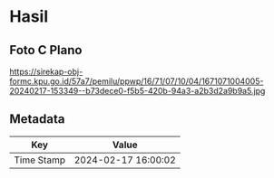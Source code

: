# Hasil

## Foto C Plano

https://sirekap-obj-formc.kpu.go.id/57a7/pemilu/ppwp/16/71/07/10/04/1671071004005-20240217-153349--b73dece0-f5b5-420b-94a3-a2b3d2a9b9a5.jpg


## Metadata

| Key        | Value               |
| ---------- | ------------------- |
| Time Stamp | 2024-02-17 16:00:02 |



